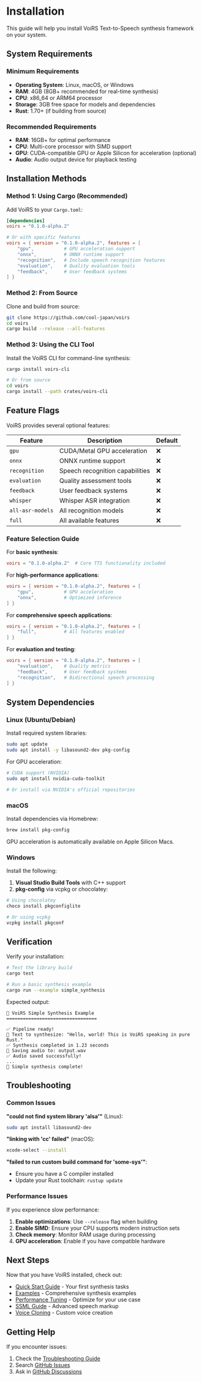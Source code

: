 # Installation

This guide will help you install VoiRS Text-to-Speech synthesis framework on your system.

## System Requirements

### Minimum Requirements
- **Operating System**: Linux, macOS, or Windows
- **RAM**: 4GB (8GB+ recommended for real-time synthesis)
- **CPU**: x86_64 or ARM64 processor
- **Storage**: 3GB free space for models and dependencies
- **Rust**: 1.70+ (if building from source)

### Recommended Requirements
- **RAM**: 16GB+ for optimal performance
- **CPU**: Multi-core processor with SIMD support
- **GPU**: CUDA-compatible GPU or Apple Silicon for acceleration (optional)
- **Audio**: Audio output device for playback testing

## Installation Methods

### Method 1: Using Cargo (Recommended)

Add VoiRS to your `Cargo.toml`:

```toml
[dependencies]
voirs = "0.1.0-alpha.2"

# Or with specific features
voirs = { version = "0.1.0-alpha.2", features = [
    "gpu",           # GPU acceleration support
    "onnx",          # ONNX runtime support
    "recognition",   # Include speech recognition features
    "evaluation",    # Quality evaluation tools
    "feedback",      # User feedback systems
] }
```

### Method 2: From Source

Clone and build from source:

```bash
git clone https://github.com/cool-japan/voirs
cd voirs
cargo build --release --all-features
```

### Method 3: Using the CLI Tool

Install the VoiRS CLI for command-line synthesis:

```bash
cargo install voirs-cli

# Or from source
cd voirs
cargo install --path crates/voirs-cli
```

## Feature Flags

VoiRS provides several optional features:

| Feature | Description | Default |
|---------|-------------|---------|
| `gpu` | CUDA/Metal GPU acceleration | ❌ |
| `onnx` | ONNX runtime support | ❌ |
| `recognition` | Speech recognition capabilities | ❌ |
| `evaluation` | Quality assessment tools | ❌ |
| `feedback` | User feedback systems | ❌ |
| `whisper` | Whisper ASR integration | ❌ |
| `all-asr-models` | All recognition models | ❌ |
| `full` | All available features | ❌ |

### Feature Selection Guide

For **basic synthesis**:
```toml
voirs = "0.1.0-alpha.2"  # Core TTS functionality included
```

For **high-performance applications**:
```toml
voirs = { version = "0.1.0-alpha.2", features = [
    "gpu",           # GPU acceleration
    "onnx",          # Optimized inference
] }
```

For **comprehensive speech applications**:
```toml
voirs = { version = "0.1.0-alpha.2", features = [
    "full",          # All features enabled
] }
```

For **evaluation and testing**:
```toml
voirs = { version = "0.1.0-alpha.2", features = [
    "evaluation",    # Quality metrics
    "feedback",      # User feedback systems
    "recognition",   # Bidirectional speech processing
] }
```

## System Dependencies

### Linux (Ubuntu/Debian)

Install required system libraries:

```bash
sudo apt update
sudo apt install -y libasound2-dev pkg-config
```

For GPU acceleration:
```bash
# CUDA support (NVIDIA)
sudo apt install nvidia-cuda-toolkit

# Or install via NVIDIA's official repositories
```

### macOS

Install dependencies via Homebrew:

```bash
brew install pkg-config
```

GPU acceleration is automatically available on Apple Silicon Macs.

### Windows

Install the following:

1. **Visual Studio Build Tools** with C++ support
2. **pkg-config** via vcpkg or chocolatey:

```powershell
# Using chocolatey
choco install pkgconfiglite

# Or using vcpkg
vcpkg install pkgconf
```

## Verification

Verify your installation:

```bash
# Test the library build
cargo test

# Run a basic synthesis example
cargo run --example simple_synthesis
```

Expected output:
```
🎤 VoiRS Simple Synthesis Example
=================================

✅ Pipeline ready!
📝 Text to synthesize: "Hello, world! This is VoiRS speaking in pure Rust."
✅ Synthesis completed in 1.23 seconds
💾 Saving audio to: output.wav
✅ Audio saved successfully!
...
🎉 Simple synthesis complete!
```

## Troubleshooting

### Common Issues

**"could not find system library 'alsa'"** (Linux):
```bash
sudo apt install libasound2-dev
```

**"linking with 'cc' failed"** (macOS):
```bash
xcode-select --install
```

**"failed to run custom build command for 'some-sys'"**:
- Ensure you have a C compiler installed
- Update your Rust toolchain: `rustup update`

### Performance Issues

If you experience slow performance:

1. **Enable optimizations**: Use `--release` flag when building
2. **Enable SIMD**: Ensure your CPU supports modern instruction sets
3. **Check memory**: Monitor RAM usage during processing
4. **GPU acceleration**: Enable if you have compatible hardware

## Next Steps

Now that you have VoiRS installed, check out:

- [Quick Start Guide](./quick-start.md) - Your first synthesis tasks
- [Examples](../../../examples/) - Comprehensive synthesis examples
- [Performance Tuning](./performance.md) - Optimize for your use case
- [SSML Guide](./ssml.md) - Advanced speech markup
- [Voice Cloning](./voice-cloning.md) - Custom voice creation

## Getting Help

If you encounter issues:

1. Check the [Troubleshooting Guide](./troubleshooting.md)
2. Search [GitHub Issues](https://github.com/cool-japan/voirs/issues)
3. Ask in [GitHub Discussions](https://github.com/cool-japan/voirs/discussions)